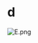 # d

![E.png](https://github.com/Tan12d/Oracle-Database-Problems/assets/100254217/f317f134-708d-4928-bf32-ddbc0d77d1bd)
